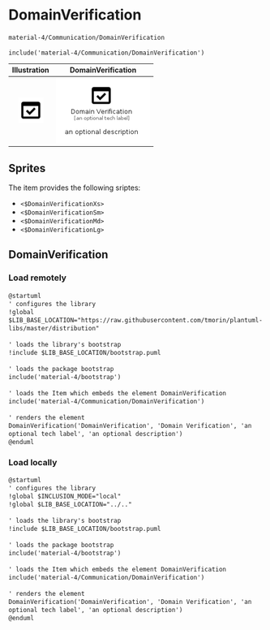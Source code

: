 # DomainVerification


```text
material-4/Communication/DomainVerification
```

```text
include('material-4/Communication/DomainVerification')
```



| Illustration | DomainVerification |
| :---: | :---: |
| ![illustration for Illustration](../../material-4/Communication/DomainVerification.png) | ![illustration for DomainVerification](../../material-4/Communication/DomainVerification.Local.png) |



## Sprites
The item provides the following sriptes:

- `<$DomainVerificationXs>`
- `<$DomainVerificationSm>`
- `<$DomainVerificationMd>`
- `<$DomainVerificationLg>`





## DomainVerification

### Load remotely
```plantuml
@startuml
' configures the library
!global $LIB_BASE_LOCATION="https://raw.githubusercontent.com/tmorin/plantuml-libs/master/distribution"

' loads the library's bootstrap
!include $LIB_BASE_LOCATION/bootstrap.puml

' loads the package bootstrap
include('material-4/bootstrap')

' loads the Item which embeds the element DomainVerification
include('material-4/Communication/DomainVerification')

' renders the element
DomainVerification('DomainVerification', 'Domain Verification', 'an optional tech label', 'an optional description')
@enduml
```

### Load locally
```plantuml
@startuml
' configures the library
!global $INCLUSION_MODE="local"
!global $LIB_BASE_LOCATION="../.."

' loads the library's bootstrap
!include $LIB_BASE_LOCATION/bootstrap.puml

' loads the package bootstrap
include('material-4/bootstrap')

' loads the Item which embeds the element DomainVerification
include('material-4/Communication/DomainVerification')

' renders the element
DomainVerification('DomainVerification', 'Domain Verification', 'an optional tech label', 'an optional description')
@enduml
```

